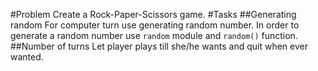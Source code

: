 #Problem
Create a Rock-Paper-Scissors game.
#Tasks
##Generating random
For computer turn use generating random number. In order to generate a random number use `random` module and `random()` function.
##Number of turns
Let player plays till she/he wants and quit when ever wanted.